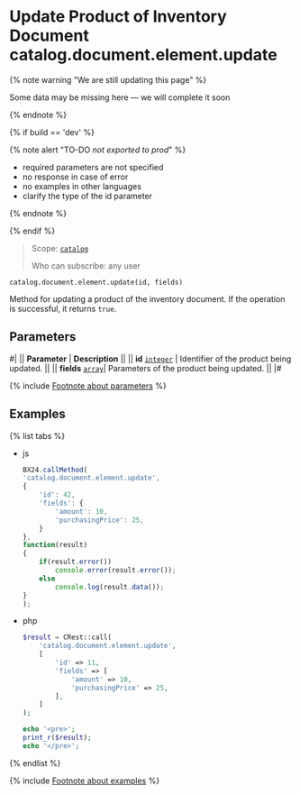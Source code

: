 # Update Product of Inventory Document catalog.document.element.update

{% note warning "We are still updating this page" %}

Some data may be missing here — we will complete it soon

{% endnote %}

{% if build == 'dev' %}

{% note alert "TO-DO _not exported to prod_" %}

- required parameters are not specified
- no response in case of error 
- no examples in other languages
- clarify the type of the id parameter
  
{% endnote %}

{% endif %}

> Scope: [`catalog`](../../../scopes/permissions.md)
>
> Who can subscribe: any user

```http
catalog.document.element.update(id, fields)
```

Method for updating a product of the inventory document.
If the operation is successful, it returns `true`.

## Parameters

#|
|| **Parameter** | **Description** ||
|| **id**
[`integer`](../../../data-types.md) | Identifier of the product being updated. ||
|| **fields** 
[`array`](../../../data-types.md)|  Parameters of the product being updated. ||
|#

{% include [Footnote about parameters](../../../../_includes/required.md) %}

## Examples

{% list tabs %}

- js
  
    ```js
    BX24.callMethod(
    'catalog.document.element.update',
    {
        'id': 42,
        'fields': {
            'amount': 10,
            'purchasingPrice': 25,
        }
    },
    function(result)
    {
        if(result.error())
            console.error(result.error());
        else
            console.log(result.data());
    }
    );
    ```

- php

    ```php
    $result = CRest::call(
        'catalog.document.element.update',
        [
            'id' => 11,
            'fields' => [
                'amount' => 10,
                'purchasingPrice' => 25,
            ],
        ]
    );

    echo '<pre>';
    print_r($result);
    echo '</pre>';
    ```

{% endlist %}

{% include [Footnote about examples](../../../../_includes/examples.md) %}